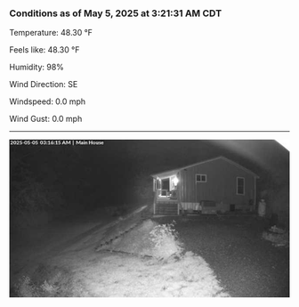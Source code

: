 ### Conditions as of May 5, 2025 at 3:21:31 AM CDT 

Temperature: 48.30 &deg;F

Feels like: 48.30 &deg;F

Humidity: 98%

Wind Direction: SE

Windspeed: 0.0 mph

Wind Gust: 0.0 mph

---

<img src="./images/latest.jpeg"/>

